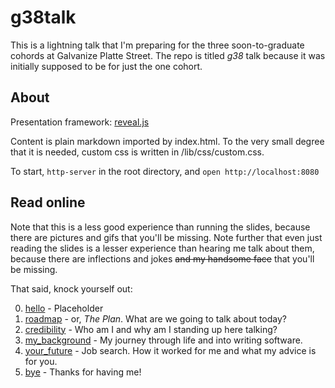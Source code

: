 # g38talk

This is a lightning talk that I'm preparing for the three soon-to-graduate cohords at Galvanize Platte Street. The repo is titled _g38_ talk because it was initially supposed to be for just the one cohort.

## About

Presentation framework: [reveal.js]

Content is plain markdown imported by index.html. To the very small degree that it is needed, custom css is written in /lib/css/custom.css.

To start, `http-server` in the root directory, and `open http://localhost:8080`

## Read online

Note that this is a less good experience than running the slides, because there are pictures and gifs that you'll be missing. Note further that even just reading the slides is a lesser experience than hearing me talk about them, because there are inflections and jokes ~~and my handsome face~~ that you'll be missing.

That said, knock yourself out:

0. [hello] - Placeholder
1. [roadmap] - or, _The Plan_. What are we going to talk about today?
2. [credibility] - Who am I and why am I standing up here talking?
2. [my_background] - My journey through life and into writing software.
2. [your_future] - Job search. How it worked for me and what my advice is for you.
2. [bye] - Thanks for having me!

[hello]: 00_hello.md
[roadmap]: 01_roadmap.md
[credibility]: 02_credibility.md
[my_background]: 03_my_background.md
[your_future]: 04_your_future.md
[bye]: 05_bye.md
[reveal.js]: https://github.com/hakimel/reveal.js/
